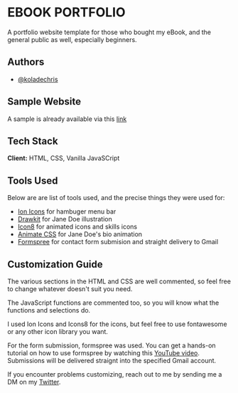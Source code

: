 
# EBOOK PORTFOLIO

A portfolio website template for those who bought my eBook, and the general public as well, especially beginners.


## Authors

- [@koladechris](https://www.twitter.com/koladechris)

  
## Sample Website

A sample is already available via this [link](https://eager-williams-af0d00.netlify.app/?)
## Tech Stack

**Client:** HTML, CSS, Vanilla JavaSCript


  
## Tools Used

Below are are list of tools used, and the precise things they were used for:

- [Ion Icons](https://ionic.io/ionicons) for hambuger menu bar
- [Drawkit](https://www.drawkit.io/) for Jane Doe illustration
- [Icon8](https://icons8.com/) for animated icons and skills icons
- [Animate CSS](https://animate.style/) for Jane Doe's bio animation
- [Formspree](https://formspree.io/) for contact form submision and straight delivery to Gmail

## Customization Guide

The various sections in the HTML and CSS are well commented, so feel free to change whatever doesn't suit you need.

The JavaScript functions are commented too, so you will know  what the functions and selections do.

I used Ion Icons and Icons8 for the icons, but feel free to use fontawesome or any other icon library you want.

For the form submission, formspree was used. You can get a hands-on tutorial on how to use formspree by watching this [YouTube video](https://formspree.io/). Submissions will be delivered straignt into the specified Gmail account.

If you encounter problems customizing, reach out to me by sending me a DM on my [Twitter](https://www.twitter.com/koladechris).
